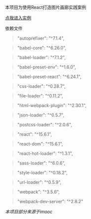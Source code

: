 本项目为使用React打造图片画廊实践案例

[点我进入实例](http://darkwing.oschina.io/gallery-by-react/)

依赖文件
>"autoprefixer": "^7.1.4",

>"babel-core": "^6.26.0",

>"babel-loader": "^7.1.2",

>"babel-preset-env": "^1.6.0",

>"babel-preset-react": "^6.24.1",

>"css-loader": "^0.28.7",

>"file-loader": "^0.11.2",

>"html-webpack-plugin": "^2.30.1",

>"json-loader": "^0.5.7",

>"postcss-loader": "^2.0.6",

>"react": "^15.6.1",

>"react-dom": "^15.6.1",

>"react-hot-loader": "^1.3.1",

>"sass-loader": "^6.0.6",

>"style-loader": "^0.18.2",

>"url-loader": "^0.5.9",

>"webpack": "^3.5.6",

>"webpack-dev-server": "^2.8.2"


*本项目部分来源于imooc*